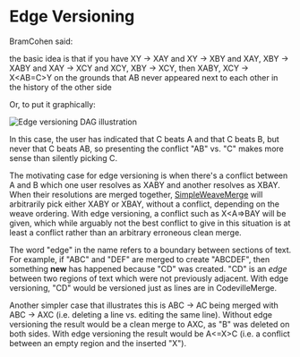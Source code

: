 # Edge Versioning

BramCohen said:

  the basic idea is that if you have XY -> XAY and XY -> XBY and XAY, XBY -> XABY and XAY -> XCY and XCY, XBY -> XCY, then XABY, XCY -> X<AB=C>Y on the grounds that AB never appeared next to each other in the history of the other side

Or, to put it graphically:

![Edge versioning DAG illustration](attachments/edge-versioning.png)

In this case, the user has indicated that C beats A and that C beats B, but never that C beats AB, so presenting the conflict "AB" vs. "C" makes more sense than silently picking C.

The motivating case for edge versioning is when there's a conflict between A and B which one user resolves as XABY and another resolves as XBAY. When their resolutions are merged together, [SimpleWeaveMerge](SimpleWeaveMerge.md) will arbitrarily pick either XABY or XBAY, without a conflict, depending on the weave ordering. With edge versioning, a conflict such as X<A=>BAY will be given, which while arguably not the best conflict to give in this situation is at least a conflict rather than an arbitrary erroneous clean merge.

The word "edge" in the name refers to a boundary between sections of text.  For example, if "ABC" and "DEF" are merged to create "ABCDEF", then something **new** has happened because "CD" was created.  "CD" is an _edge_ between two regions of text which were not previously adjacent.  With edge versioning, "CD" would be versioned just as lines are in CodevilleMerge.

Another simpler case that illustrates this is ABC -> AC being merged with ABC -> AXC (i.e. deleting a line vs. editing the same line).  Without edge versioning the result would be a clean merge to AXC, as "B" was deleted on both sides.  With edge versioning the result would be  A<=X>C (i.e. a conflict between an empty region and the inserted "X").
